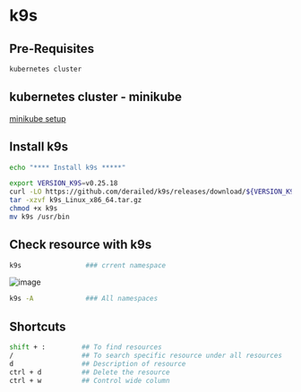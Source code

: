 # k9s

## Pre-Requisites

```bash
kubernetes cluster
```

## kubernetes cluster - minikube
[minikube setup](https://github.com/Naresh240/kubernetes/blob/main/minikube-setup/README.md)

## Install k9s

```bash
echo "**** Install k9s *****"

export VERSION_K9S=v0.25.18
curl -LO https://github.com/derailed/k9s/releases/download/${VERSION_K9S}/k9s_Linux_x86_64.tar.gz
tar -xzvf k9s_Linux_x86_64.tar.gz
chmod +x k9s
mv k9s /usr/bin
```

## Check resource with k9s

```bash
k9s                ### crrent namespace
```
![image](https://user-images.githubusercontent.com/58024415/208837437-19426a5c-8d92-4f61-acd6-8f9ade9eef63.png)

```bash
k9s -A             ### All namespaces
```

## Shortcuts

```bash
shift + :         ## To find resources
/                 ## To search specific resource under all resources
d                 ## Description of resource
ctrl + d          ## Delete the resource
ctrl + w          ## Control wide column
```
